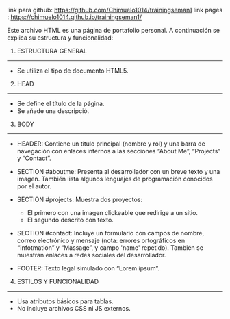 link para github: https://github.com/Chimuelo1014/trainingseman1
link pages : https://chimuelo1014.github.io/trainingseman1/

Este archivo HTML es una página de portafolio personal. A continuación se explica su estructura y funcionalidad:

1. ESTRUCTURA GENERAL
---------------------
- Se utiliza el tipo de documento HTML5.


2. HEAD
-------

- Se define el título de la página.
- Se añade una descripció.

3. BODY
-------
- HEADER:
  Contiene un título principal (nombre y rol) y una barra de navegación con enlaces internos a las secciones “About Me”, “Projects” y “Contact”.

- SECTION #aboutme:
  Presenta al desarrollador con un breve texto y una imagen. También lista algunos lenguajes de programación conocidos por el autor.

- SECTION #projects:
  Muestra dos proyectos:
    - El primero con una imagen clickeable que redirige a un sitio.
    - El segundo descrito con texto.

- SECTION #contact:
  Incluye un formulario con campos de nombre, correo electrónico y mensaje (nota: errores ortográficos en “Infotmation” y “Massage”, y campo 'name' repetido).
  También se muestran enlaces a redes sociales del desarrollador.

- FOOTER:
  Texto legal simulado con “Lorem ipsum”.

4. ESTILOS Y FUNCIONALIDAD
---------------------------
- Usa atributos básicos para tablas.
- No incluye archivos CSS ni JS externos.



